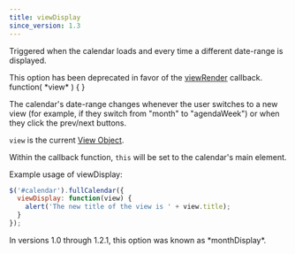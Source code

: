 ```yaml
---
title: viewDisplay
since_version: 1.3
---
```


Triggered when the calendar loads and every time a different date-range is displayed.

<div class='removed-notice'>
This option has been deprecated in favor of the <a href='viewRender'>viewRender</a> callback.
</div>


<div class='spec' markdown='1'>
function( *view* ) { }
</div>

The calendar's date-range changes whenever the user switches to a new view (for example, if they switch from "month" to "agendaWeek") or when they click the prev/next buttons.

`view` is the current [View Object](view-object).

Within the callback function, `this` will be set to the calendar's main element.

Example usage of viewDisplay:

```js
$('#calendar').fullCalendar({
  viewDisplay: function(view) {
    alert('The new title of the view is ' + view.title);
  }
});
```

<div class='version-info' markdown='1'>
In versions 1.0 through 1.2.1, this option was known as *monthDisplay*.
</div>
